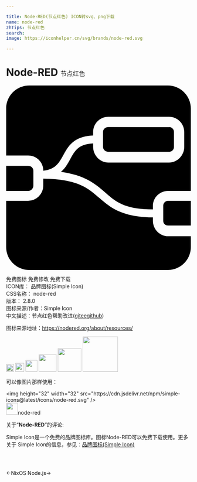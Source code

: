```yaml
---

title: Node-RED(节点红色) ICON转svg、png下载
name: node-red
zhTips: 节点红色
search: 
image: https://iconhelper.cn/svg/brands/node-red.svg

---
```


# Node-RED  <small style="font-size: 60%;font-weight: 100">节点红色</small>

<div id="svg" class="svg-wrap">
<svg role="img" viewBox="0 0 24 24" xmlns="http://www.w3.org/2000/svg"><title>Node-RED icon</title><path d="M3 0C1.338 0 0 1.338 0 3v6.107h2.858c1.092 0 1.97.868 1.964 1.96v.021c.812-.095 1.312-.352 1.674-.683.416-.382.69-.91 1.016-1.499.325-.59.71-1.244 1.408-1.723.575-.395 1.355-.644 2.384-.686v-.45c0-1.092.88-1.976 1.972-1.976h7.893c1.091 0 1.974.884 1.974 1.976v1.942c0 1.091-.883 2.029-1.974 2.029h-7.893c-1.092 0-1.972-.938-1.972-2.03v-.453c-.853.037-1.408.236-1.798.504-.48.33-.774.802-1.086 1.368-.312.565-.63 1.22-1.222 1.763l-.077.069c3.071.415 4.465 1.555 5.651 2.593 1.39 1.215 2.476 2.275 6.3 2.288v-.46c0-1.092.894-1.946 1.986-1.946H24V3c0-1.662-1.338-3-3-3zm10.276 5.41c-.369 0-.687.268-.687.637v1.942c0 .368.318.636.687.636h7.892a.614.614 0 0 0 .635-.636V6.047a.614.614 0 0 0-.635-.636zM0 10.448v3.267h2.858a.696.696 0 0 0 .678-.69v-1.942c0-.368-.31-.635-.678-.635zm4.821 1.67v.907A1.965 1.965 0 0 1 2.858 15H0v6c0 1.662 1.338 3 3 3h18c1.662 0 3-1.338 3-3v-1.393h-2.942c-1.092 0-1.986-.913-1.986-2.005v-.445c-4.046-.032-5.598-1.333-6.983-2.544-1.437-1.257-2.751-2.431-7.268-2.496zM21.058 15a.644.644 0 0 0-.647.66v1.942c0 .368.278.612.647.612H24V15z"/></svg>
</div>
<detail full-name='node-red'></detail>

<div class="detail-page">
<p>
<span><span class="badge-success badge">免费图标</span> <span class="badge-success badge">免费修改</span>  <span class="badge-success badge">免费下载</span> </span>
<br/>
<span>
ICON库：
<span class="badge-secondary badge">品牌图标(Simple Icon)</span> 
</span>
<br/>
<span>
CSS名称：
<span class="badge-secondary badge">node-red</span> 
</span>

<br/>
<span>
版本：
<span class="badge-secondary badge">2.8.0</span> 
</span>
<br/>
<span>图标来源/作者：<span class="badge-light badge">Simple Icon</span></span> 
<br/>
<span class="zh-detail">中文描述：<span class="badge-primary badge">节点红色</span><span class="help-link"><span>帮助改进</span>(<a href="https://gitee.com/liuwave/icon-helper/edit/master/json/brands/node-red.json" target="_blank" rel="noopener noreferrer">gitee</a><a href="https://github.com/liuwave/icon-helper/edit/master/json/brands/node-red.json" target="_blank" rel="noopener noreferrer">github</a></span>)</span><br/>
</p>
</div><div class="description description alert alert-light"><p>图标来源地址：<a href="https://nodered.org/about/resources/" target="_blank" rel="noopener noreferrer">https://nodered.org/about/resources/</a></p></div>
<div class="alert alert-dark">
<img height="21" width="21" src="https://cdn.jsdelivr.net/npm/simple-icons@latest/icons/node-red.svg" />
<img height="24" width="24" src="https://cdn.jsdelivr.net/npm/simple-icons@latest/icons/node-red.svg" />
<img height="32" width="32" src="https://cdn.jsdelivr.net/npm/simple-icons@latest/icons/node-red.svg" />
<img height="48" width="48" src="https://cdn.jsdelivr.net/npm/simple-icons@latest/icons/node-red.svg" />
<img height="64" width="64" src="https://cdn.jsdelivr.net/npm/simple-icons@latest/icons/node-red.svg" />
<img height="96" width="96" src="https://cdn.jsdelivr.net/npm/simple-icons@latest/icons/node-red.svg" />

</div>
<div>
  <p>可以像图片那样使用：    
  </p>
  <div class="alert alert-primary" style="font-size: 14px">
    &lt;img height="32" width="32" src="https://cdn.jsdelivr.net/npm/simple-icons@latest/icons/node-red.svg" /&gt;
    <copy-btn content='<img height="32" width="32" src="https://cdn.jsdelivr.net/npm/simple-icons@latest/icons/node-red.svg" />'></copy-btn>
  </div>
  <div class="alert alert-secondary">
    <img height="32" width="32" src="https://cdn.jsdelivr.net/npm/simple-icons@latest/icons/node-red.svg" />node-red
    <copy-btn content="node-red" btn-title="复制图标名称"></copy-btn>
  </div>
</div>
<div class="icon-detail__container">
<p>关于“<b>Node-RED</b>”的评论:</p>
</div>
<Vssue title="关于“Node-RED”的评论" />
<div><p>Simple Icon是一个免费的品牌图标库。图标Node-RED可以免费下载使用。更多关于  Simple Icon的信息，参见：<a target="_blank" href="https://iconhelper.cn/brands.html">品牌图标(Simple Icon)</a>
</p></div>


<div style="padding:2rem 0 " class="page-nav"><p class="inner"><span class="prev">←<router-link to="/icon/nixos.html">NixOS</router-link></span> <span class="next"><router-link to="/icon/node-js.html">Node.js</router-link>→</span></p></div>
